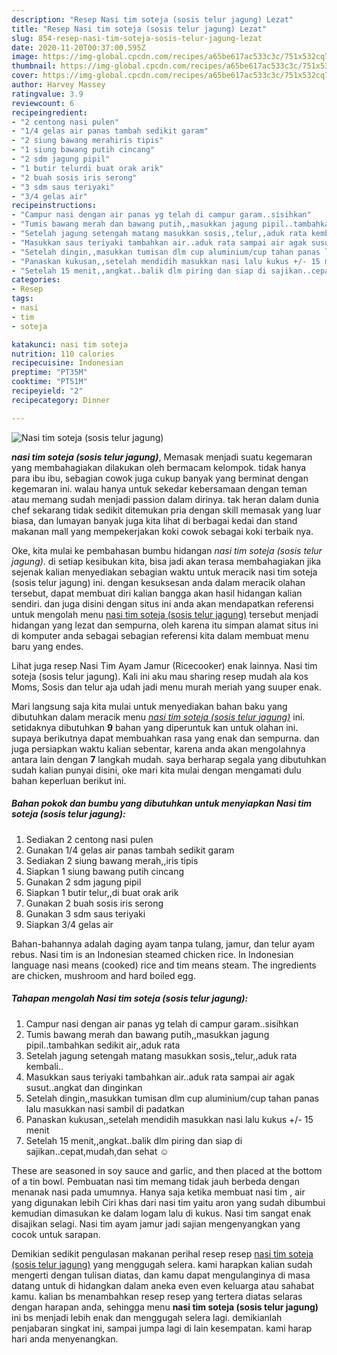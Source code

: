 ```yaml
---
description: "Resep Nasi tim soteja (sosis telur jagung) Lezat"
title: "Resep Nasi tim soteja (sosis telur jagung) Lezat"
slug: 854-resep-nasi-tim-soteja-sosis-telur-jagung-lezat
date: 2020-11-20T00:37:00.595Z
image: https://img-global.cpcdn.com/recipes/a65be617ac533c3c/751x532cq70/nasi-tim-soteja-sosis-telur-jagung-foto-resep-utama.jpg
thumbnail: https://img-global.cpcdn.com/recipes/a65be617ac533c3c/751x532cq70/nasi-tim-soteja-sosis-telur-jagung-foto-resep-utama.jpg
cover: https://img-global.cpcdn.com/recipes/a65be617ac533c3c/751x532cq70/nasi-tim-soteja-sosis-telur-jagung-foto-resep-utama.jpg
author: Harvey Massey
ratingvalue: 3.9
reviewcount: 6
recipeingredient:
- "2 centong nasi pulen"
- "1/4 gelas air panas tambah sedikit garam"
- "2 siung bawang merahiris tipis"
- "1 siung bawang putih cincang"
- "2 sdm jagung pipil"
- "1 butir telurdi buat orak arik"
- "2 buah sosis iris serong"
- "3 sdm saus teriyaki"
- "3/4 gelas air"
recipeinstructions:
- "Campur nasi dengan air panas yg telah di campur garam..sisihkan"
- "Tumis bawang merah dan bawang putih,,masukkan jagung pipil..tambahkan sedikit air,,aduk rata"
- "Setelah jagung setengah matang masukkan sosis,,telur,,aduk rata kembali.."
- "Masukkan saus teriyaki tambahkan air..aduk rata sampai air agak susut..angkat dan dinginkan"
- "Setelah dingin,,masukkan tumisan dlm cup aluminium/cup tahan panas lalu masukkan nasi sambil di padatkan"
- "Panaskan kukusan,,setelah mendidih masukkan nasi lalu kukus +/- 15 menit"
- "Setelah 15 menit,,angkat..balik dlm piring dan siap di sajikan..cepat,mudah,dan sehat ☺️"
categories:
- Resep
tags:
- nasi
- tim
- soteja

katakunci: nasi tim soteja 
nutrition: 110 calories
recipecuisine: Indonesian
preptime: "PT35M"
cooktime: "PT51M"
recipeyield: "2"
recipecategory: Dinner

---
```



![Nasi tim soteja (sosis telur jagung)](https://img-global.cpcdn.com/recipes/a65be617ac533c3c/751x532cq70/nasi-tim-soteja-sosis-telur-jagung-foto-resep-utama.jpg)

<b><i>nasi tim soteja (sosis telur jagung)</i></b>, Memasak menjadi suatu kegemaran yang membahagiakan dilakukan oleh bermacam kelompok. tidak hanya para ibu ibu, sebagian cowok juga cukup banyak yang berminat dengan kegemaran ini. walau hanya untuk sekedar kebersamaan dengan teman atau memang sudah menjadi passion dalam dirinya. tak heran dalam dunia chef sekarang tidak sedikit ditemukan pria dengan skill memasak yang luar biasa, dan lumayan banyak juga kita lihat di berbagai kedai dan stand makanan mall yang mempekerjakan koki cowok sebagai koki terbaik nya.

Oke, kita mulai ke pembahasan bumbu hidangan <i>nasi tim soteja (sosis telur jagung)</i>. di setiap kesibukan kita, bisa jadi akan terasa membahagiakan jika sejenak kalian menyediakan sebagian waktu untuk meracik nasi tim soteja (sosis telur jagung) ini. dengan kesuksesan anda dalam meracik olahan tersebut, dapat membuat diri kalian bangga akan hasil hidangan kalian sendiri. dan juga disini dengan situs ini anda akan mendapatkan referensi untuk mengolah menu <u>nasi tim soteja (sosis telur jagung)</u> tersebut menjadi hidangan yang lezat dan sempurna, oleh karena itu simpan alamat situs ini di komputer anda sebagai sebagian referensi kita dalam membuat menu baru yang endes.

Lihat juga resep Nasi Tim Ayam Jamur (Ricecooker) enak lainnya. Nasi tim soteja (sosis telur jagung). Kali ini aku mau sharing resep mudah ala kos Moms, Sosis dan telur aja udah jadi menu murah meriah yang suuper enak.


Mari langsung saja kita mulai untuk menyediakan bahan baku yang dibutuhkan dalam meracik menu <u><i>nasi tim soteja (sosis telur jagung)</i></u> ini. setidaknya dibutuhkan <b>9</b> bahan yang diperuntuk kan untuk olahan ini. supaya berikutnya dapat membuahkan rasa yang enak dan sempurna. dan juga persiapkan waktu kalian sebentar, karena anda akan mengolahnya antara lain dengan <b>7</b> langkah mudah. saya berharap segala yang dibutuhkan sudah kalian punyai disini, oke mari kita mulai dengan mengamati dulu bahan keperluan berikut ini.

<!--inarticleads1-->

##### Bahan pokok dan bumbu yang dibutuhkan untuk menyiapkan Nasi tim soteja (sosis telur jagung):

1. Sediakan 2 centong nasi pulen
1. Gunakan 1/4 gelas air panas tambah sedikit garam
1. Sediakan 2 siung bawang merah,,iris tipis
1. Siapkan 1 siung bawang putih cincang
1. Gunakan 2 sdm jagung pipil
1. Siapkan 1 butir telur,,di buat orak arik
1. Gunakan 2 buah sosis iris serong
1. Gunakan 3 sdm saus teriyaki
1. Siapkan 3/4 gelas air


Bahan-bahannya adalah daging ayam tanpa tulang, jamur, dan telur ayam rebus. Nasi tim is an Indonesian steamed chicken rice. In Indonesian language nasi means (cooked) rice and tim means steam. The ingredients are chicken, mushroom and hard boiled egg. 

<!--inarticleads2-->

##### Tahapan mengolah Nasi tim soteja (sosis telur jagung):

1. Campur nasi dengan air panas yg telah di campur garam..sisihkan
1. Tumis bawang merah dan bawang putih,,masukkan jagung pipil..tambahkan sedikit air,,aduk rata
1. Setelah jagung setengah matang masukkan sosis,,telur,,aduk rata kembali..
1. Masukkan saus teriyaki tambahkan air..aduk rata sampai air agak susut..angkat dan dinginkan
1. Setelah dingin,,masukkan tumisan dlm cup aluminium/cup tahan panas lalu masukkan nasi sambil di padatkan
1. Panaskan kukusan,,setelah mendidih masukkan nasi lalu kukus +/- 15 menit
1. Setelah 15 menit,,angkat..balik dlm piring dan siap di sajikan..cepat,mudah,dan sehat ☺️


These are seasoned in soy sauce and garlic, and then placed at the bottom of a tin bowl. Pembuatan nasi tim memang tidak jauh berbeda dengan menanak nasi pada umumnya. Hanya saja ketika membuat nasi tim , air yang digunakan lebih Ciri khas dari nasi tim yaitu aron yang sudah dibumbui kemudian dimasukan ke dalam logam lalu di kukus. Nasi tim sangat enak disajikan selagi. Nasi tim ayam jamur jadi sajian mengenyangkan yang cocok untuk sarapan. 

Demikian sedikit pengulasan makanan perihal resep resep <u>nasi tim soteja (sosis telur jagung)</u> yang menggugah selera. kami harapkan kalian sudah mengerti dengan tulisan diatas, dan kamu dapat mengulanginya di masa datang untuk di hidangkan dalam aneka even even keluarga atau sahabat kamu. kalian bs menambahkan resep resep yang tertera diatas selaras dengan harapan anda, sehingga menu <b>nasi tim soteja (sosis telur jagung)</b> ini bs menjadi lebih enak dan menggugah selera lagi. demikianlah penjabaran singkat ini, sampai jumpa lagi di lain kesempatan. kami harap hari anda menyenangkan.
